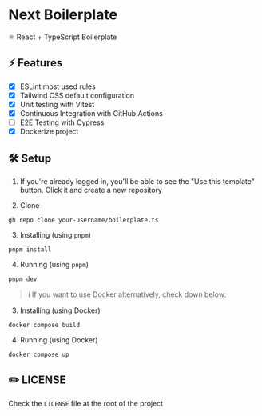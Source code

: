 # Next Boilerplate 
⚛️ React + TypeScript Boilerplate

## ⚡ Features

- [X] ESLint most used rules
- [X] Tailwind CSS default configuration
- [X] Unit testing with Vitest
- [X] Continuous Integration with GitHub Actions
- [ ] E2E Testing with Cypress
- [X] Dockerize project

## 🛠️ Setup

1. If you're already logged in, you'll be able to see the "Use this template" button. Click it and create a new repository

2. Clone

```
gh repo clone your-username/boilerplate.ts
```

3. Installing (using `pnpm`)

```
pnpm install 
```

4. Running (using `pnpm`)

```
pnpm dev
```

> :information_source: If you want to use Docker alternatively, check down below:

3. Installing (using Docker)

```
docker compose build 
```

4. Running (using Docker)

```
docker compose up
```

## ✏️ LICENSE

Check the `LICENSE` file at the root of the project
